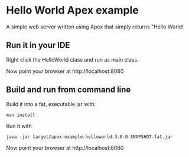 # Hello World Apex example

A simple web server written using Apex that simply returns "Hello World!

## Run it in your IDE

Right click the HelloWorld class and run as main class.

Now point your browser at http://localhost:8080

## Build and run from command line

Build it into a fat, executable jar with:

    mvn install

Run it with

    java -jar target/apex-example-helloworld-3.0.0-SNAPSHOT-fat.jar

Now point your browser at http://localhost:8080

